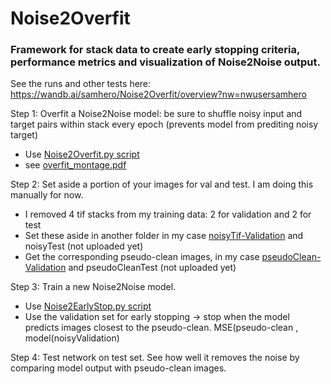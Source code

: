 # Noise2Overfit
### Framework for stack data to create early stopping criteria, performance metrics and visualization of Noise2Noise output.

See the runs and other tests here: https://wandb.ai/samhero/Noise2Overfit/overview?nw=nwusersamhero

Step 1:
Overfit a Noise2Noise model: be sure to shuffle noisy input and target pairs within stack every epoch (prevents model from prediting noisy target)
- Use [Noise2Overfit.py script](Noise2Overfit.py)
- see [overfit_montage.pdf](overfit_montage.pdf)

Step 2:
Set aside a portion of your images for val and test. I am doing this manually for now.
- I removed 4 tif stacks from my training data: 2 for validation and 2 for test
- Set these aside in another folder in my case [noisyTif-Validation](2023-08-30-noisyTif-Validation) and noisyTest (not uploaded yet)
- Get the corresponding pseudo-clean images, in my case [pseudoClean-Validation](2023-08-30-pseudoClean-Validation) and pseudoCleanTest (not uploaded yet)

Step 3:
Train a new Noise2Noise model.
- Use [Noise2EarlyStop.py script](Noise2EarlyStop.py)
- Use the validation set for early stopping -> stop when the model predicts images closest to the pseudo-clean. MSE(pseudo-clean , model(noisyValidation)

Step 4:
Test network on test set. See how well it removes the noise by comparing model output with pseudo-clean images.

